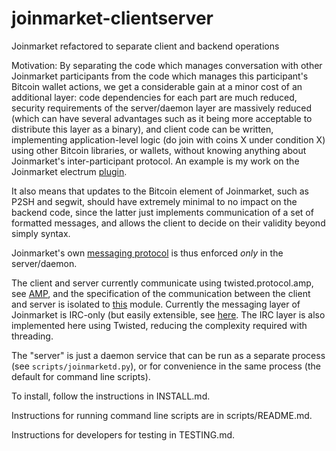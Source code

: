 # joinmarket-clientserver
Joinmarket refactored to separate client and backend operations

Motivation: By separating the code which manages conversation with other
Joinmarket participants from the code which manages this participant's Bitcoin
wallet actions, we get a considerable gain at a minor cost of an additional layer:
code dependencies for each part are much reduced, security requirements of the 
server/daemon layer are massively reduced (which can have several advantages such as
it being more acceptable to distribute this layer as a binary), and client code
can be written, implementing application-level logic (do join with coins X under condition X)
using other Bitcoin libraries, or wallets, without knowing anything about
Joinmarket's inter-participant protocol. An example is my work on the Joinmarket
electrum [plugin](https://github.com/AdamISZ/electrum-joinmarket-plugin).

It also
means that updates to the Bitcoin element of Joinmarket, such as P2SH and segwit, should
have extremely minimal to no impact on the backend code, since the latter just implements
communication of a set of formatted messages, and allows the client to decide on
their validity beyond simply syntax.

Joinmarket's own [messaging protocol](https://github.com/JoinMarket-Org/JoinMarket-Docs/blob/master/Joinmarket-messaging-protocol.md) is thus enforced *only* in the server/daemon.

The client and server currently communicate using twisted.protocol.amp, see
[AMP](https://amp-protocol.net/),
and the specification of the communication between the client and server is isolated to
[this](https://github.com/AdamISZ/joinmarket-clientserver/blob/master/jmbase/commands.py) module.
Currently the messaging layer of Joinmarket is IRC-only (but easily extensible, see [here](https://github.com/JoinMarket-Org/joinmarket/issues/650).
The IRC layer is also implemented here using Twisted, reducing the complexity required with threading.

The "server" is just a daemon service that can be run as a separate process (see `scripts/joinmarketd.py`), or for convenience in the same process (the default for command line scripts).

To install, follow the instructions in INSTALL.md.

Instructions for running command line scripts are in scripts/README.md.

Instructions for developers for testing in TESTING.md.
